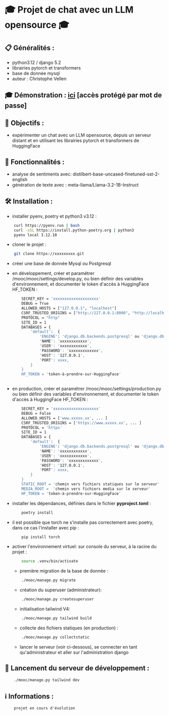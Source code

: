 # &#8205;&#127891; Projet de chat avec un LLM opensource &#8205;&#127891; 

## &#128203; Généralités :
- python3.12 / django 5.2 
- librairies pytorch et transformers
- base de donnée mysql
- auteur : Christophe Vellen


##  &#8205;&#127891; Démonstration : [ici](https://www.demo.experientiae.fr) [accès protégé par mot de passe]

## &#127919; Objectifs :
- expérimenter un chat avec un LLM opensource, depuis un serveur distant et en utilisant les librairies pytorch et transformers de HuggingFace
 
## &#129520; Fonctionnalités :
- analyse de sentiments avec: distilbert-base-uncased-finetuned-sst-2-english
- génération de texte avec : meta-llama/Llama-3.2-1B-Instruct


## &#128736; Installation : 

- installer pyenv, poetry et python3 v3.12 :
```bash
    curl https://pyenv.run | bash
    curl -sSL https://install.python-poetry.org | python3
    pyenv local 3.12.10
```

- cloner le projet :
```bash
    git clone https://xxxxxxxxx.git
```
- créer une base de donnée Mysql ou Postgresql

- en développement, créer et paramétrer /mooc/mooc/settings/develop.py, ou bien définir des variables d'environnement, et documenter le token d'accès à HuggingFace HF_TOKEN :
    ```bash 
        SECRET_KEY = 'xxxxxxxxxxxxxxxxxxxx'
        DEBUG = True
        ALLOWED_HOSTS = ["127.0.0.1", "localhost"]
        CSRF_TRUSTED_ORIGINS = ["http://127.0.0.1:8000", "http://localhost:8000"]
        PROTOCOL = "http"
        SITE_ID = 1
        DATABASES = {
            'default':  {
                'ENGINE': 'django.db.backends.postgresql' ou 'django.db.backends.mysql,
                'NAME': 'xxxxxxxxxxxx',
                'USER': 'xxxxxxxxxxxx',
                'PASSWORD': 'xxxxxxxxxxxxx',
                'HOST': '127.0.0.1',
                'PORT': xxxx,
            }
        }
        HF_TOKEN = 'token-à-prendre-sur-HuggingFace'
        
    ``` 
- en production, créer et paramétrer /mooc/mooc/settings/production.py ou bien définir des variables d'environnement, et documenter le token d'accès à HuggingFace HF_TOKEN :
    ```bash 
        SECRET_KEY = 'xxxxxxxxxxxxxxxxxxxx'
        DEBUG = False
        ALLOWED_HOSTS = ['www.xxxxx.xx', ... ]
        CSRF_TRUSTED_ORIGINS = ['https://www.xxxxx.xx', ... ]
        PROTOCOL = 'https'
        SITE_ID = 1
        DATABASES = {
            'default':  {
                'ENGINE': 'django.db.backends.postgresql' ou 'django.db.backends.mysql,
                'NAME': 'xxxxxxxxxxxx',
                'USER': 'xxxxxxxxxxxx',
                'PASSWORD': 'xxxxxxxxxxxxx',
                'HOST': '127.0.0.1',
                'PORT': xxxx,
            }
        }
        STATIC_ROOT = 'chemin vers fichiers statiques sur le serveur'
        MEDIA_ROOT =  'chemin vers fichiers media sur le serveur'
        HF_TOKEN = 'token-à-prendre-sur-HuggingFace'
    ``` 

- installer les dépendances, définies dans le fichier **pyproject.toml** :
    ```bash
        poetry install
    ```
- il est possible que torch ne s'installe pas correctement avec poetry, dans ce cas l'installer avec pip :
    ```bash
        pip install torch
    ```

- activer l'environnement virtuel:
    sur console du serveur, à la racine du projet :
    ```bash 
        source .venv/bin/activate
    ```
    - première migration de la base de donnée :
    ```bash
        ./mooc/manage.py migrate
    ```
    - création du superuser (administrateur):
    ```bash
        ./mooc/manage.py createsuperuser
    ```
    - initialisation tailwind V4:
    ```bash
        ./mooc/manage.py tailwind build
    ```

    - collecte des fichiers statiques (en production) :
    ```bash
        ./mooc/manage.py collectstatic
    ```

    - lancer le serveur (voir ci-dessous), se connecter en tant qu'administrateur et aller sur l'administration django
        

## &#128640; Lancement du serveur de développement :

```bash
    ./mooc/manage.py tailwind dev
```
## &#8505;&#65039; Informations :

        projet en cours d'évolution
    


